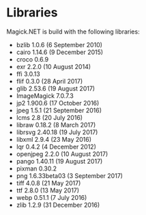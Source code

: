 # Libraries
Magick.NET is build with the following libraries:

- bzlib 1.0.6 (6 September 2010)
- cairo 1.14.6 (9 December 2015)
- croco 0.6.9
- exr 2.2.0 (10 August 2014)
- ffi 3.0.13
- flif 0.3.0 (28 April 2017)
- glib 2.53.6 (19 August 2017)
- ImageMagick 7.0.7.3
- jp2 1.900.6 (17 October 2016)
- jpeg 1.5.1 (21 September 2016)
- lcms 2.8 (20 July 2016)
- libraw 0.18.2 (8 March 2017)
- librsvg 2.40.18 (19 July 2017)
- libxml 2.9.4 (23 May 2016)
- lqr 0.4.2 (4 December 2012)
- openjpeg 2.2.0 (10 August 2017)
- pango 1.40.11 (19 August 2017)
- pixman 0.30.2
- png 1.6.33beta03 (3 September 2017)
- tiff 4.0.8 (21 May 2017)
- ttf 2.8.0 (13 May 2017)
- webp 0.51.1 (7 July 2016)
- zlib 1.2.9 (31 December 2016)
